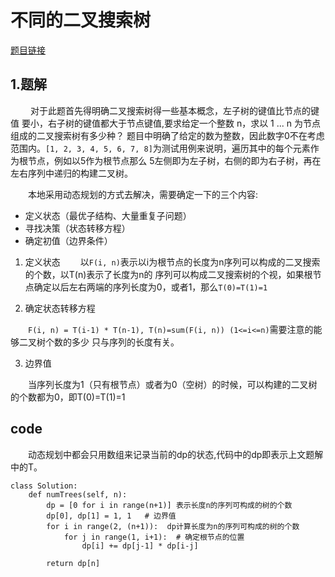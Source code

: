 # 不同的二叉搜索树
[题目链接](https://leetcode-cn.com/problems/unique-binary-search-trees/)

## 1.题解
&emsp;&emsp; 对于此题首先得明确二叉搜索树得一些基本概念，左子树的键值比节点的键值
要小，右子树的键值都大于节点键值,要求给定一个整数 n，求以 1 ... n 为节点组成的二叉搜索树有多少种？
题目中明确了给定的数为整数，因此数字0不在考虑范围内。`[1, 2, 3, 4, 5, 6, 7, 8]`为测试用例来说明，遍历其中的每个元素作为根节点，例如以5作为根节点那么
5左侧即为左子树，右侧的即为右子树，再在左右序列中递归的构建二叉树。

&emsp;&emsp;本地采用动态规划的方式去解决，需要确定一下的三个内容:
* 定义状态（最优子结构、大量重复子问题）
* 寻找决策（状态转移方程）
* 确定初值（边界条件）

1. 定义状态
&emsp;&emsp;以`F(i, n)`表示以i为根节点的长度为n序列可以构成的二叉搜索的个数，以T(n)表示了长度为n的
序列可以构成二叉搜索树的个视，如果根节点确定以后左右两端的序列长度为0，或者1，那么`T(0)=T(1)=1`

2. 确定状态转移方程

&emsp;&emsp;`F(i, n) = T(i-1) * T(n-1), T(n)=sum(F(i, n)) (1<=i<=n)`需要注意的能够二叉树个数的多少
只与序列的长度有关。


3. 边界值

&emsp;&emsp;当序列长度为1（只有根节点）或者为0（空树）的时候，可以构建的二叉树的个数都为0，即T(0)=T(1)=1


## code

&emsp;&emsp;动态规划中都会只用数组来记录当前的dp的状态,代码中的dp即表示上文题解中的T。


    class Solution:
        def numTrees(self, n):
            dp = [0 for i in range(n+1)] 表示长度n的序列可构成的树的个数    
            dp[0], dp[1] = 1, 1   # 边界值
            for i in range(2, (n+1)):  dp计算长度为n的序列可构成的树的个数 
                for j in range(1, i+1):  # 确定根节点的位置   
                    dp[i] += dp[j-1] * dp[i-j]      
        
            return dp[n]                 